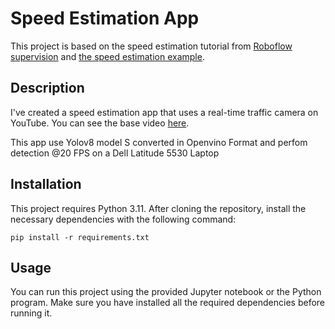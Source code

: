 <!DOCTYPE html>
<html>
<body>
    <h1>Speed Estimation App</h1>
    <p>This project is based on the speed estimation tutorial from <a href="https://github.com/roboflow/supervision">Roboflow supervision</a> and <a href="https://github.com/roboflow/supervision/tree/develop/examples/speed_estimation">the speed estimation example</a>.</p>
    <h2>Description</h2>
    <p>I've created a speed estimation app that uses a real-time traffic camera on YouTube. You can see the base video  <a href="https://youtu.be/z545k7Tcb5o">here</a>.</p>
    <p>This app use Yolov8 model S converted in Openvino Format and perfom detection @20 FPS on a Dell Latitude 5530 Laptop
    </p>
    <h2>Installation</h2>
    <p>This project requires Python 3.11. After cloning the repository, install the necessary dependencies with the following command:</p>
    <pre><code>pip install -r requirements.txt</code></pre>
    <h2>Usage</h2>
    <p>You can run this project using the provided Jupyter notebook or the Python program. Make sure you have installed all the required dependencies before running it.</p>
</body>
</html>
